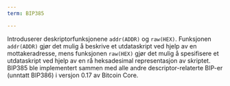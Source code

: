 ```yaml
---
term: BIP385

---
```

Introduserer deskriptorfunksjonene `addr(ADDR)` og `raw(HEX)`. Funksjonen `addr(ADDR)` gjør det mulig å beskrive et utdataskript ved hjelp av en mottakeradresse, mens funksjonen `raw(HEX)` gjør det mulig å spesifisere et utdataskript ved hjelp av en rå heksadesimal representasjon av skriptet. BIP385 ble implementert sammen med alle andre descriptor-relaterte BIP-er (unntatt BIP386) i versjon 0.17 av Bitcoin Core.